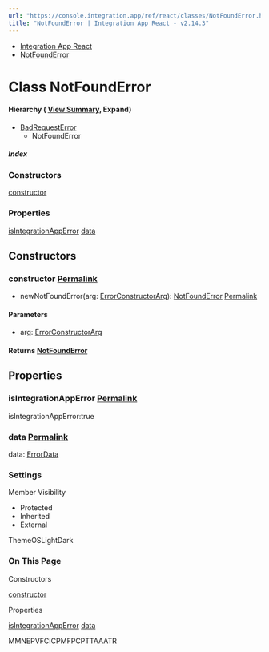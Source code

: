 ```yaml
---
url: "https://console.integration.app/ref/react/classes/NotFoundError.html"
title: "NotFoundError | Integration App React - v2.14.3"
---
```


- [Integration App React](https://console.integration.app/ref/react/index.html)
- [NotFoundError](https://console.integration.app/ref/react/classes/NotFoundError.html)

# Class NotFoundError

#### Hierarchy ( [View Summary](https://console.integration.app/ref/react/hierarchy.html\#NotFoundError), Expand)

- [BadRequestError](https://console.integration.app/ref/react/classes/BadRequestError.html)
  - NotFoundError

##### Index

### Constructors

[constructor](https://console.integration.app/ref/react/classes/NotFoundError.html#constructor)

### Properties

[isIntegrationAppError](https://console.integration.app/ref/react/classes/NotFoundError.html#isintegrationapperror) [data](https://console.integration.app/ref/react/classes/NotFoundError.html#data)

## Constructors

### constructor [Permalink](https://console.integration.app/ref/react/classes/NotFoundError.html\#constructor)

- newNotFoundError(arg: [ErrorConstructorArg](https://console.integration.app/ref/react/types/_integration-app_react.ErrorConstructorArg.html)): [NotFoundError](https://console.integration.app/ref/react/classes/NotFoundError.html) [Permalink](https://console.integration.app/ref/react/classes/NotFoundError.html#constructornotfounderror)





#### Parameters



- arg: [ErrorConstructorArg](https://console.integration.app/ref/react/types/_integration-app_react.ErrorConstructorArg.html)

#### Returns [NotFoundError](https://console.integration.app/ref/react/classes/NotFoundError.html)

## Properties

### isIntegrationAppError [Permalink](https://console.integration.app/ref/react/classes/NotFoundError.html\#isintegrationapperror)

isIntegrationAppError:true

### data [Permalink](https://console.integration.app/ref/react/classes/NotFoundError.html\#data)

data: [ErrorData](https://console.integration.app/ref/react/classes/ErrorData.html)

### Settings

Member Visibility

- Protected
- Inherited
- External

ThemeOSLightDark

### On This Page

Constructors

[constructor](https://console.integration.app/ref/react/classes/NotFoundError.html#constructor)

Properties

[isIntegrationAppError](https://console.integration.app/ref/react/classes/NotFoundError.html#isintegrationapperror) [data](https://console.integration.app/ref/react/classes/NotFoundError.html#data)

MMNEPVFCICPMFPCPTTAAATR